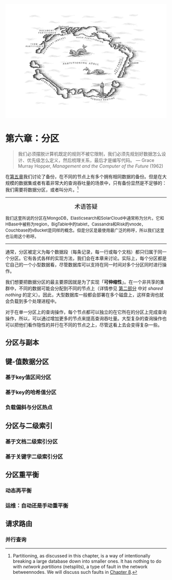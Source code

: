 ![ch6](../img/chapter6.png)

# 第六章：分区

> 我们必须摆脱计算机既定的规则不被它限制，我们必须先规划好数据怎么设计、优先级怎么定义，然后梳理关系，最后才是编写代码。
> — Grace Murray Hopper, *Management and the Computer of the Future* (1962)

在[第五章](chapter5.md)我们讨论了备份，在不同的节点上有多个拥有相同数据的备份。但是在大规模的数据集或者有着非常大的查询吞吐量的场景中，只有备份显然是不足够的：我们需要将数据分区，或者叫分片。[^i]

---

<center><font face="宋体" size="4" color=black>术语答疑</font></center>

<font size=2>我们这里所说的分区在MongoDB，Elasticsearch和SolarCloud中通常称为分片。它和HBase中被称为region，BigTable中的tablet，Cassandra和Risk的vnode，Couchbase的vBucket是同样的概念。但是分区是最使用最广泛的称呼，所以我们这里也沿用这个称呼。</font>

---

[^i]: Partitioning, as discussed in this chapter, is a way of intentionally breaking a large database down into smaller ones. It has nothing to do with *network partitions* (netsplits), a type of fault in the network betweennodes. We will discuss such faults in [Chapter 8](chapter8.md).

通常，分区被定义为每个数据段（每条记录，每一行或每个文档）都只归属于同一个分区。它有各式各样的实现方法，我们会在本章来讨论。实际上，每个分区都是它自己的一个小型数据看，尽管数据库可以支持在同一时间对多个分区同时进行操作。

我们想要把数据分区的最主要原因就是为了实现「**可伸缩性**」。在一个非共享的集群中，不同的数据可能会分配到不同的节点上（详情参见 [第二部分](#part2.md) 中对 *shared nothing* 的定义）。因此，大型数据库一般都会部署在多个磁盘上，这样查询也就会负载到多个处理进程中。

对于在单一分区上的查询操作，每个节点都可以独立的在它所在的分区上完成查询操作，所以，可以通过增加更多的节点来提高查询吞吐量。大型复杂的查询操作也可以把他们看作隐性的并行在不同的节点之上，尽管这看上去会变得复杂一些。



## **分区与副本**



## **键-值数据分区**

### **基于key值区间分区**

### **基于key的哈希值分区**

### **负载偏斜与分区热点**



## **分区与二级索引**

### **基于文档二级索引分区**

### **基于关键字二级索引分区**



## **分区重平衡**

### **动态再平衡**

### **运维：自动还是手动重平衡**



## **请求路由**

### **并行查询**

